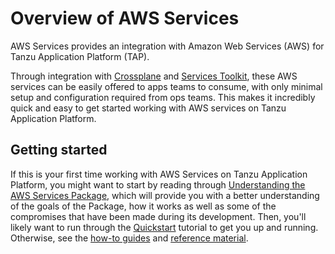 # Overview of AWS Services

AWS Services provides an integration with Amazon Web Services (AWS) for Tanzu Application Platform (TAP).

Through integration with [Crossplane](../crossplane/about.hbs.md) and
[Services Toolkit](../services-toolkit/about.hbs.md), these AWS services can be easily offered to
apps teams to consume, with only minimal setup and configuration required from ops teams.
This makes it incredibly quick and easy to get started working with AWS services on Tanzu Application Platform.

## <a id="getting-started"></a> Getting started

If this is your first time working with AWS Services on Tanzu Application Platform,
you might want to start by reading through [Understanding the AWS Services Package](concepts/understanding-the-aws-services-package.hbs.md), which will provide you with a better understanding of the goals of the Package, how it works as well as some of the compromises that have been made during its development. Then, you'll likely want to run through the [Quickstart](tutorials/quickstart.hbs.md) tutorial to get you up and running. Otherwise, see the [how-to guides](how-to-guides/index.hbs.md) and [reference material](reference/index.hbs.md).
